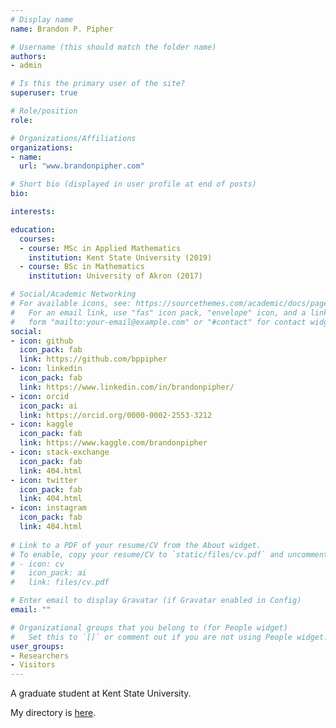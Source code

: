 ```yaml
---
# Display name
name: Brandon P. Pipher

# Username (this should match the folder name)
authors:
- admin

# Is this the primary user of the site?
superuser: true

# Role/position
role:

# Organizations/Affiliations
organizations:
- name:
  url: "www.brandonpipher.com"

# Short bio (displayed in user profile at end of posts)
bio:

interests:

education:
  courses:
  - course: MSc in Applied Mathematics
    institution: Kent State University (2019)
  - course: BSc in Mathematics
    institution: University of Akron (2017)

# Social/Academic Networking
# For available icons, see: https://sourcethemes.com/academic/docs/page-builder/#icons
#   For an email link, use "fas" icon pack, "envelope" icon, and a link in the
#   form "mailto:your-email@example.com" or "#contact" for contact widget.
social:
- icon: github
  icon_pack: fab
  link: https://github.com/bppipher
- icon: linkedin
  icon_pack: fab
  link: https://www.linkedin.com/in/brandonpipher/
- icon: orcid
  icon_pack: ai
  link: https://orcid.org/0000-0002-2553-3212
- icon: kaggle
  icon_pack: fab
  link: https://www.kaggle.com/brandonpipher
- icon: stack-exchange
  icon_pack: fab
  link: 404.html
- icon: twitter
  icon_pack: fab
  link: 404.html
- icon: instagram
  icon_pack: fab
  link: 404.html
  
# Link to a PDF of your resume/CV from the About widget.
# To enable, copy your resume/CV to `static/files/cv.pdf` and uncomment the lines below.
# - icon: cv
#   icon_pack: ai
#   link: files/cv.pdf

# Enter email to display Gravatar (if Gravatar enabled in Config)
email: ""

# Organizational groups that you belong to (for People widget)
#   Set this to `[]` or comment out if you are not using People widget.
user_groups:
- Researchers
- Visitors
---
```


A graduate student at Kent State University.  

My directory is [here](https://www.kent.edu/math/brandon-pipher).
